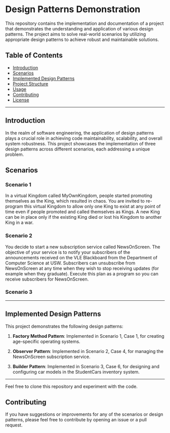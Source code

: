 # Design Patterns Demonstration

This repository contains the implementation and documentation of a project that demonstrates the understanding and application of various design patterns. The project aims to solve real-world scenarios by utilizing appropriate design patterns to achieve robust and maintainable solutions.

## Table of Contents

- [Introduction](#introduction)
- [Scenarios](#scenarios)
- [Implemented Design Patterns](#implemented-design-patterns)
- [Project Structure](#project-structure)
- [Usage](#usage)
- [Contributing](#contributing)
- [License](#license)

---

## Introduction

In the realm of software engineering, the application of design patterns plays a crucial role in achieving code maintainability, scalability, and overall system robustness. This project showcases the implementation of three design patterns across different scenarios, each addressing a unique problem.

## Scenarios

### Scenario 1

In a virtual Kingdom called MyOwnKingdom, people started promoting themselves as the King, which resulted in chaos. You are invited to re-program this virtual Kingdom to allow only one King to exist at any point of time even if people promoted and called themselves as Kings. A new King can be in place only if the existing King died or lost his Kingdom to another King in a war.

### Scenario 2

You decide to start a new subscription service called NewsOnScreen. The objective of your service is to notify your subscribers of the announcements received on the VLE Blackboard from the Department of Computer Science at USW. Subscribers can unsubscribe from NewsOnScreen at any time when they wish to stop receiving updates (for example when they graduate). Execute this plan as a program so you can receive subscribers for NewsOnScreen.

### Scenario 3



---

## Implemented Design Patterns

This project demonstrates the following design patterns:

1. **Factory Method Pattern**: Implemented in Scenario 1, Case 1, for creating age-specific operating systems.

2. **Observer Pattern**: Implemented in Scenario 2, Case 4, for managing the NewsOnScreen subscription service.

3. **Builder Pattern**: Implemented in Scenario 3, Case 6, for designing and configuring car models in the StudentCars inventory system.

---

Feel free to clone this repository and experiment with the code.

## Contributing

If you have suggestions or improvements for any of the scenarios or design patterns, please feel free to contribute by opening an issue or a pull request.

